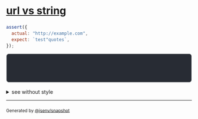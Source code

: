 # [url vs string](../../quote.test.js#L94)

```js
assert({
  actual: "http://example.com",
  expect: `test"quotes`,
});
```

![img](throw.svg)

<details>
  <summary>see without style</summary>

```console
AssertionError: actual and expect are different

actual: "http://example.com/"
expect: 'test"quotes'
```

</details>

---
<sub>
  Generated by <a href="https://github.com/jsenv/core/tree/main/packages/independent/snapshot">@jsenv/snapshot</a>
</sub>